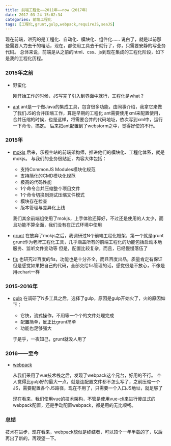 ```yaml
---
title: 前端工程化——2011年——now（2017年）
date: 2017-03-24 15:02:34
categories: 前端工程化
tags: [工程化,grunt,gulp,webpack,requireJS,seaJS]
---
```


现在前端，讲究的是工程化、自动化、模块化、组件化……
说白了，就是以前那些需要人力去干的粗活，现在，都使用工具去干就行了，你，只需要安静的写业务代码。
总体来说，前端是从之前的html、css、js到现在集成的工程化阶段，如下是我的工程化历程。

### 2015年之前

* 野蛮化
	
	刚开始工作的时候，JS写完了引入到界面中就行，工程化是what？

* [ant](http://ant.apache.org/)
	ant是一个做Java的集成工具，包含很多功能，由同事介绍，我拿它来做了我们JS的合并压缩工作，算是早期的工程化
	ant需要使用xml来配置使用，合并压缩的时候，也是这样，将需要合并的代码地址，依次写到xml中，运行一下命令，搞定。
	后来把ant配置到了webstorm之中，觉得好使的不行。

<!-- more -->

### 2015年
	
* [mokjs](http://mokjs.sinaapp.com/)
	后来，乐视主站的前端架构师，推进他们的模块化、工程化体系，就是mokjs。
	与我们的业务很贴近，内容大体包括：
	* 支持CommonJS Modules模块化规范
	* 支持简化的CMD模块化规范
	* 极高的代码性能
	* 1个命令合并压缩整个项目文件
	* 1个命令切换到测试压缩文件模式
	* 模块存在检查
	* 版本管理与差异化上线

	我们其余前端组使用了mokjs，上手体验还算好，不过还是使用的人太少，而且功能不算全面，我们没有在正式环境中使用

* [grunt](https://gruntjs.com/)
	在放弃了mokjs之后，我调研过N个前端工程化框架，第一个就是grunt
	grunt作为老牌工程化工具，几乎涵盖所有的前端工程化的功能包括启动本地服务、监听文件变动等
	但是，配置比较复杂，而且，已经慢慢落伍了

* [fis](http://fis.baidu.com/)
	也研究过百度的fis，功能也是十分齐全，而且百度出品，质量肯定有保证
	但是感觉如果把自己的代码，全部交给fis管理的话，感觉很是不放心，不像是用echart一样

### 2015-2016年

* [gulp](http://www.gulpjs.com.cn/)
	在调研了N多工具之后，选择了gulp，原因是gulp开始火了，火的原因如下：
	* 它快，流式操作，不用等一个个的文件处理完成
	* 配置简单，反正比grunt简单
	* 功能也足够强大

	于是乎，一夜知己，grunt就没人用了

### 2016——至今

* [webpack](http://webpack.github.io/)

	从我们采用了vue技术栈之后，发现了webpack这个兄台，好用的不行。
	个人觉得比gulp好的最大一点，就是连配置文件都不怎么写了，之前压缩一个JS，需要配置各个JS路径，现在不用了，只需要一个入口JS地址，就足够了

	现在看来，我们使用vue的技术架构，不管是使用vue-cli来进行傻瓜式的webpack配置，还是手动配置webpack，都是用的无比顺畅。

### 总结

技术在进步，现在看来，webpack貌似是终结者，可以顶个一年半载的了，以后再出了新的，再观望一下。



